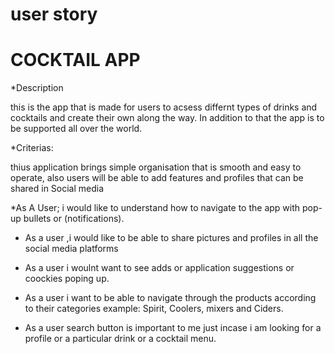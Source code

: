 # user story

 # COCKTAIL APP
 
 *Description

 this is the app that is made for users to acsess differnt types of drinks and cocktails and create their own along the way.
      In addition to that the app is to be supported all over the world.

*Criterias:

thius application brings simple organisation that is smooth and easy to operate, also users will be able to add features and profiles that can be shared in Social media

*As A User; 
i would like to understand how to navigate to the app with pop-up bullets or (notifications).

* As a user ,i would like to be able to share pictures and profiles in all the social media platforms

* As a user i woulnt want to see adds or application suggestions or coockies poping up.

* As a user i want to be able to navigate through the products according to their categories example: Spirit, Coolers, mixers and Ciders.

* As a user search button is important to me just incase i am looking for a profile or a particular drink or a cocktail menu.
